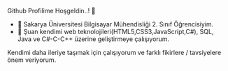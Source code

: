 Github Profilime Hoşgeldin..! 👋


- 🔭 Sakarya Üniversitesi Bilgisayar Mühendisliği 2. Sınıf Öğrencisiyim.
- 🌱 Şuan kendimi web teknolojileri(HTML5,CSS3,JavaScript,C#), SQL, Java ve C#-C-C++ üzerine geliştirmeye çalışıyorum.

Kendimi daha ileriye taşımak için çalışıyorum ve farklı fikirlere / tavsiyelere önem veriyorum.
